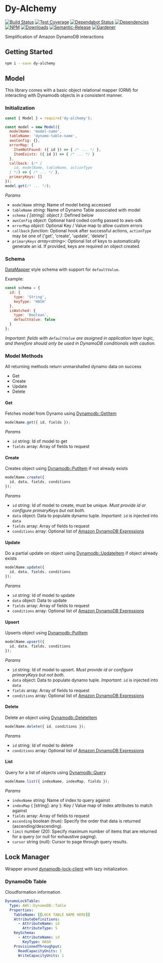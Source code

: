 # Dy-Alchemy

[![Build Status](https://circleci.com/gh/blackflux/dy-alchemy.png?style=shield)](https://circleci.com/gh/blackflux/dy-alchemy)
[![Test Coverage](https://img.shields.io/coveralls/blackflux/dy-alchemy/master.svg)](https://coveralls.io/github/blackflux/dy-alchemy?branch=master)
[![Dependabot Status](https://api.dependabot.com/badges/status?host=github&repo=blackflux/dy-alchemy)](https://dependabot.com)
[![Dependencies](https://david-dm.org/blackflux/dy-alchemy/status.svg)](https://david-dm.org/blackflux/dy-alchemy)
[![NPM](https://img.shields.io/npm/v/dy-alchemy.svg)](https://www.npmjs.com/package/dy-alchemy)
[![Downloads](https://img.shields.io/npm/dt/dy-alchemy.svg)](https://www.npmjs.com/package/dy-alchemy)
[![Semantic-Release](https://github.com/blackflux/js-gardener/blob/master/assets/icons/semver.svg)](https://github.com/semantic-release/semantic-release)
[![Gardener](https://github.com/blackflux/js-gardener/blob/master/assets/badge.svg)](https://github.com/blackflux/js-gardener)

Simplification of Amazon DynamoDB interactions

## Getting Started

```bash
npm i --save dy-alchemy
```

## Model

This library comes with a basic object relational mapper (ORM) for interacting with Dynamodb objects in a consistent manner.

### Initialization

<!-- eslint-disable import/no-unresolved -->
```js
const { Model } = require('dy-alchemy');

const model = new Model({
  modelName: 'model-name',
  tableName: 'dynamo-table-name',
  awsConfig: {},
  errorMap: {
    ItemNotFound: ({ id }) => { /* ... */ },
    ItemExists: ({ id }) => { /* ... */ }
  },
  callback: (/* {
    id, modelName, tableName, actionType
  } */) => { /* ... */ },
  primaryKeys: []
});
model.get(/* ... */);
```

_Params_

* `modelName` _string_: Name of model being accessed
* `tableName` _string_: Name of Dynamo Table associated with model
* `schema` _{ [string]: object }_: Defined below
* `awsConfig` _object_: Optional hard coded config passed to aws-sdk
* `errorMap` _object_: Optional Key / Value map to allow custom errors
* `callback` _function_: Optional hook after successful actions, `actionType` may be one of ['get', 'create', 'update', 'delete']
* `primaryKeys` _array\<string\>_: Optional list of keys to automatically generate an id. If provided, keys are required on object created.

### Schema

[DataMapper](https://github.com/awslabs/dynamodb-data-mapper-js/tree/master/packages/dynamodb-data-mapper) style schema
with support for `defaultValue`.

Example:
<!-- eslint-disable no-unused-vars -->
```js
const schema = {
  id: {
    type: 'String',
    keyType: 'HASH'
  },
  isWatched: {
    type: 'Boolean',
    defaultValue: false
  }
};
```

*_Important: fields with `defaultValue` are assigned in application layer logic, and therefore
should only be used in DynamoDB conditionals with caution._*

### Model Methods

All returning methods return unmarshalled dynamo data on success

* Get
* Create
* Update
* Delete

#### Get

Fetches model from Dynamo using [Dynamodb::GetItem](https://docs.aws.amazon.com/AWSJavaScriptSDK/latest/AWS/DynamoDB.html#getItem-property)

<!-- eslint-disable no-undef -->
```js
modelName.get({ id, fields });
```

_Params_

* `id` string: Id of model to get
* `fields` array: Array of fields to request

#### Create

Creates object using [Dynamodb::PutItem](https://docs.aws.amazon.com/AWSJavaScriptSDK/latest/AWS/DynamoDB.html#putItem-property) if not already exists

<!-- eslint-disable no-undef -->
```js
modelName.create({
  id, data, fields, conditions
});
```

_Params_

* `id` string: Id of model to create, must be unique. _Must provide id or configure primaryKeys but not both_.
* `data` object: Data to populate dynamo tuple. _Important_: `id` is injected into `data`
* `fields` array: Array of fields to request
* `conditions` array: Optional list of [Amazon DynamoDB Expressions](https://github.com/awslabs/dynamodb-data-mapper-js/tree/master/packages/dynamodb-expressions)

#### Update

Do a partial update on object using [Dynamodb::UpdateItem](https://docs.aws.amazon.com/AWSJavaScriptSDK/latest/AWS/DynamoDB.html#updateItem-property) if object already exists

<!-- eslint-disable no-undef -->
```js
modelName.update({
  id, data, fields, conditions
});
```

_Params_

* `id` string: Id of model to update
* `data` object: Data to update
* `fields` array: Array of fields to request
* `conditions` array: Optional list of [Amazon DynamoDB Expressions](https://github.com/awslabs/dynamodb-data-mapper-js/tree/master/packages/dynamodb-expressions)

#### Upsert

Upserts object using [Dynamodb::PutItem](https://docs.aws.amazon.com/AWSJavaScriptSDK/latest/AWS/DynamoDB.html#putItem-property)

<!-- eslint-disable no-undef -->
```js
modelName.upsert({
  id, data, fields, conditions
});
```

_Params_

* `id` string: Id of model to upsert. _Must provide id or configure primaryKeys but not both_.
* `data` object: Data to populate dynamo tuple. _Important_: `id` is injected into `data`
* `fields` array: Array of fields to request
* `conditions` array: Optional list of [Amazon DynamoDB Expressions](https://github.com/awslabs/dynamodb-data-mapper-js/tree/master/packages/dynamodb-expressions)

#### Delete

Delete an object using [Dynamodb::DeleteItem](https://docs.aws.amazon.com/AWSJavaScriptSDK/latest/AWS/DynamoDB.html#deleteItem-property)

<!-- eslint-disable no-undef -->
```js
modelName.delete({ id, conditions });
```

_Params_

* `id` string: Id of model to delete
* `conditions` array: Optional list of [Amazon DynamoDB Expressions](https://github.com/awslabs/dynamodb-data-mapper-js/tree/master/packages/dynamodb-expressions)

#### List

Query for a list of objects using [Dynamodb::Query](https://docs.aws.amazon.com/AWSJavaScriptSDK/latest/AWS/DynamoDB.html#query-property)

<!-- eslint-disable no-undef -->
```js
modelName.list({ indexName, indexMap, fields });
```

_Params_

* `indexName` string: Name of index to query against
* `indexMap` { [string]: any }: Key / Value map of index attributes to match against
* `fields` array: Array of fields to request
* `ascending` boolean (true): Specify the order that data is returned (ascending/descending).
* `limit` number (20): Specify maximum number of items that are returned for a query (or null for exhaustive paging).
* `cursor` string (null): Cursor to page through query results.

## Lock Manager

Wrapper around [dynamodb-lock-client](https://www.npmjs.com/package/dynamodb-lock-client) with lazy initialization.

### DynamoDb Table

Cloudformation information

```yml
DynamoLockTable:
  Type: AWS::DynamoDB::Table
  Properties:
    TableName: [[LOCK TABLE NAME HERE]]
    AttributeDefinitions:
      - AttributeName: id
        AttributeType: S
    KeySchema:
      - AttributeName: id
        KeyType: HASH
    ProvisionedThroughput:
      ReadCapacityUnits: 1
      WriteCapacityUnits: 1
```
